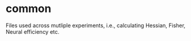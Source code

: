 # common

Files used across mutliple experiments, i.e., calculating Hessian, Fisher, Neural efficiency etc. 
